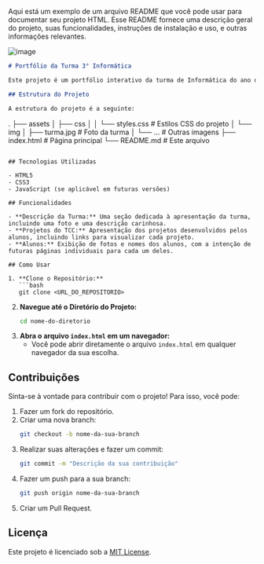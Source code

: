Aqui está um exemplo de um arquivo README que você pode usar para documentar seu projeto HTML. Esse README fornece uma descrição geral do projeto, suas funcionalidades, instruções de instalação e uso, e outras informações relevantes.

![image](https://github.com/user-attachments/assets/4a30e74a-531d-4c6c-b373-c5b4922035c3)

```markdown
# Portfólio da Turma 3° Informática

Este projeto é um portfólio interativo da turma de Informática do ano de 2024. Ele apresenta informações sobre os alunos, os projetos desenvolvidos durante o Trabalho de Conclusão de Curso (TCC) e uma descrição divertida sobre a turma.

## Estrutura do Projeto

A estrutura do projeto é a seguinte:

```
.
├── assets
│   ├── css
│   │   └── styles.css      # Estilos CSS do projeto
│   └── img
│       ├── turma.jpg       # Foto da turma
│       └── ...             # Outras imagens
├── index.html              # Página principal
└── README.md               # Este arquivo
```

## Tecnologias Utilizadas

- HTML5
- CSS3
- JavaScript (se aplicável em futuras versões)

## Funcionalidades

- **Descrição da Turma:** Uma seção dedicada à apresentação da turma, incluindo uma foto e uma descrição carinhosa.
- **Projetos do TCC:** Apresentação dos projetos desenvolvidos pelos alunos, incluindo links para visualizar cada projeto.
- **Alunos:** Exibição de fotos e nomes dos alunos, com a intenção de futuras páginas individuais para cada um deles.

## Como Usar

1. **Clone o Repositório:**
   ```bash
   git clone <URL_DO_REPOSITORIO>
   ```
2. **Navegue até o Diretório do Projeto:**
   ```bash
   cd nome-do-diretorio
   ```
3. **Abra o arquivo `index.html` em um navegador:**
   - Você pode abrir diretamente o arquivo `index.html` em qualquer navegador da sua escolha.

## Contribuições

Sinta-se à vontade para contribuir com o projeto! Para isso, você pode:

1. Fazer um fork do repositório.
2. Criar uma nova branch:
   ```bash
   git checkout -b nome-da-sua-branch
   ```
3. Realizar suas alterações e fazer um commit:
   ```bash
   git commit -m "Descrição da sua contribuição"
   ```
4. Fazer um push para a sua branch:
   ```bash
   git push origin nome-da-sua-branch
   ```
5. Criar um Pull Request.

## Licença

Este projeto é licenciado sob a [MIT License](LICENSE).


